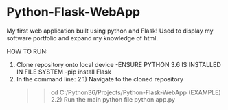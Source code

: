 # Python-Flask-WebApp
My first web application built using python and Flask! Used to display my software portfolio and expand my knowledge of html.

HOW TO RUN:
1) Clone repository onto local device
    -ENSURE PYTHON 3.6 IS INSTALLED IN FILE SYSTEM
    -pip install Flask
2) In the command line:
  2.1) Navigate to the cloned repository
    >>cd C:/Python36/Projects/Python-Flask-WebApp (EXAMPLE)
  2.2) Run the main python file
    >>python app.py
